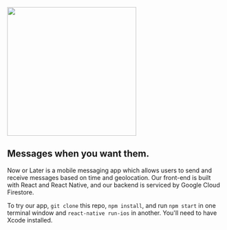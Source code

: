 <img src="https://github.com/WAtCH-capstone/capstone/blob/master/now-or-later-01.png" align="center" width="300">

## Messages when you want them.

Now or Later is a mobile messaging app which allows users to send and receive messages based on time and geolocation. Our front-end is built with React and React Native, and our backend is serviced by Google Cloud Firestore.

To try our app, `git clone` this repo, `npm install`, and run `npm start` in one terminal window and `react-native run-ios` in another. You'll need to have Xcode installed.

